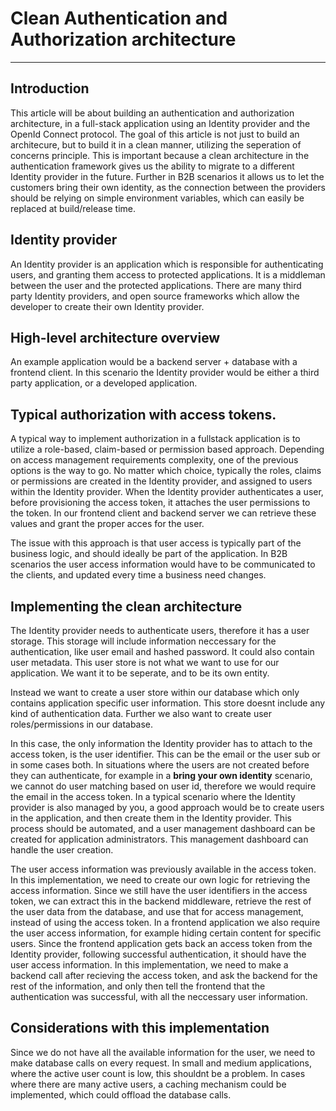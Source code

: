 # Clean Authentication and Authorization architecture

---

## Introduction

This article will be about building an authentication and authorization architecture,
in a full-stack application using an Identity provider and the OpenId Connect protocol.
The goal of this article is not just to build an architecure, but to build it in a clean
manner, utilizing the seperation of concerns principle. This is important because a clean
architecture in the authentication framework gives us the ability to migrate to a different
Identity provider in the future. Further in B2B scenarios it allows us to let the customers
bring their own identity, as the connection between the providers should be relying on simple
environment variables, which can easily be replaced at build/release time.

## Identity provider

An Identity provider is an application which is responsible for authenticating users, and
granting them access to protected applications. It is a middleman between the user and the
protected applications. There are many third party Identity providers, and open source frameworks
which allow the developer to create their own Identity provider.

## High-level architecture overview

An example application would be a backend server + database with a frontend client. In this scenario
the Identity provider would be either a third party application, or a developed application.

## Typical authorization with access tokens.

A typical way to implement authorization in a fullstack application is to utilize a role-based,
claim-based or permission based approach. Depending on access management requirements complexity,
one of the previous options is the way to go. No matter which choice, typically the roles, claims
or permissions are created in the Identity provider, and assigned to users within the Identity provider.
When the Identity provider authenticates a user, before provisioning the access token, it attaches
the user permissions to the token. In our frontend client and backend server we can retrieve these
values and grant the proper acces for the user.

The issue with this approach is that user access is typically part of the business logic, and should
ideally be part of the application. In B2B scenarios the user access information would have to be
communicated to the clients, and updated every time a business need changes.

## Implementing the clean architecture

The Identity provider needs to authenticate users, therefore it has a user storage. This storage will
include information neccessary for the authentication, like user email and hashed password. It could also
contain user metadata. This user store is not what we want to use for our application. We want it to be
seperate, and to be its own entity.

Instead we want to create a user store within our database which only contains application specific
user information. This store doesnt include any kind of authentication data. Further we also want to
create user roles/permissions in our database.

In this case, the only information the Identity provider has to attach to the access token, is the user
identifier. This can be the email or the user sub or in some cases both. In situations where the users
are not created before they can authenticate, for example in a **bring your own identity** scenario, we
cannot do user matching based on user id, therefore we would require the email in the access token. In a
typical scenario where the Identity provider is also managed by you, a good approach would be to create
users in the application, and then create them in the Identity provider. This process should be automated,
and a user management dashboard can be created for application administrators. This management dashboard can
handle the user creation.

The user access information was previously available in the access token. In this implementation, we need to
create our own logic for retrieving the access information. Since we still have the user identifiers in the
access token, we can extract this in the backend middleware, retrieve the rest of the user data from the
database, and use that for access management, instead of using the access token. In a frontend application
we also require the user access information, for example hiding certain content for specific users. Since the
frontend application gets back an access token from the Identity provider, following successful authentication,
it should have the user access information. In this implementation, we need to make a backend call after recieving
the access token, and ask the backend for the rest of the information, and only then tell the frontend that the
authentication was successful, with all the neccessary user information.

## Considerations with this implementation

Since we do not have all the available information for the user, we need to make database calls on every
request. In small and medium applications, where the active user count is low, this shouldnt be a problem.
In cases where there are many active users, a caching mechanism could be implemented, which could offload the
database calls.
